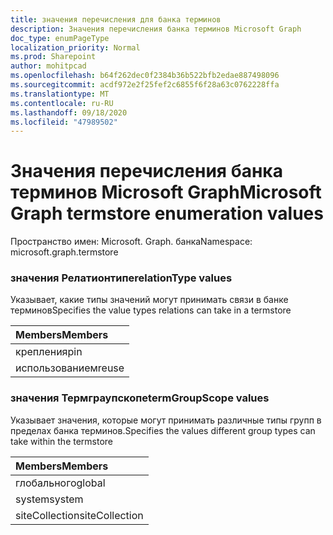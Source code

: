 ```yaml
---
title: значения перечисления для банка терминов
description: Значения перечисления банка терминов Microsoft Graph
doc_type: enumPageType
localization_priority: Normal
ms.prod: Sharepoint
author: mohitpcad
ms.openlocfilehash: b64f262dec0f2384b36b522bfb2edae887498096
ms.sourcegitcommit: acdf972e2f25fef2c6855f6f28a63c0762228ffa
ms.translationtype: MT
ms.contentlocale: ru-RU
ms.lasthandoff: 09/18/2020
ms.locfileid: "47989502"
---
```

# <a name="microsoft-graph-termstore-enumeration-values"></a><span data-ttu-id="92bd5-103">Значения перечисления банка терминов Microsoft Graph</span><span class="sxs-lookup"><span data-stu-id="92bd5-103">Microsoft Graph termstore enumeration values</span></span>

<span data-ttu-id="92bd5-104">Пространство имен: Microsoft. Graph. банка</span><span class="sxs-lookup"><span data-stu-id="92bd5-104">Namespace: microsoft.graph.termstore</span></span>

### <a name="relationtype-values"></a><span data-ttu-id="92bd5-105">значения Релатионтипе</span><span class="sxs-lookup"><span data-stu-id="92bd5-105">relationType values</span></span>

<span data-ttu-id="92bd5-106">Указывает, какие типы значений могут принимать связи в банке терминов</span><span class="sxs-lookup"><span data-stu-id="92bd5-106">Specifies the value types relations can take in a termstore</span></span>

|<span data-ttu-id="92bd5-107">Members</span><span class="sxs-lookup"><span data-stu-id="92bd5-107">Members</span></span>|
|:---|
|<span data-ttu-id="92bd5-108">крепления</span><span class="sxs-lookup"><span data-stu-id="92bd5-108">pin</span></span>|
|<span data-ttu-id="92bd5-109">использованием</span><span class="sxs-lookup"><span data-stu-id="92bd5-109">reuse</span></span>|

### <a name="termgroupscope-values"></a><span data-ttu-id="92bd5-110">значения Термграупскопе</span><span class="sxs-lookup"><span data-stu-id="92bd5-110">termGroupScope values</span></span>

<span data-ttu-id="92bd5-111">Указывает значения, которые могут принимать различные типы групп в пределах банка терминов.</span><span class="sxs-lookup"><span data-stu-id="92bd5-111">Specifies the values different group types can take within the termstore</span></span>

|<span data-ttu-id="92bd5-112">Members</span><span class="sxs-lookup"><span data-stu-id="92bd5-112">Members</span></span>|
|:---|
|<span data-ttu-id="92bd5-113">глобального</span><span class="sxs-lookup"><span data-stu-id="92bd5-113">global</span></span>|
|<span data-ttu-id="92bd5-114">system</span><span class="sxs-lookup"><span data-stu-id="92bd5-114">system</span></span>|
|<span data-ttu-id="92bd5-115">siteCollection</span><span class="sxs-lookup"><span data-stu-id="92bd5-115">siteCollection</span></span>|

<!--
{
  "type": "#page.annotation",
  "namespace": "microsoft.graph.termstore"
}
-->


